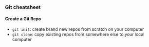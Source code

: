 ### Git cheatsheet
#### Create a Git Repo
* `git init`: create brand new repos from scratch on your computer
* `git clone`: copy existing repos from somewhere else to your local computer

